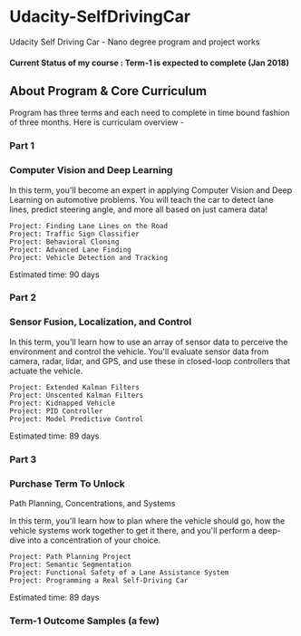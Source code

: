 # Udacity-SelfDrivingCar
Udacity Self Driving Car - Nano degree program and project works

#### Current Status of my course : Term-1 is expected to complete (Jan 2018)

## About Program & Core Curriculum
Program has three terms and each need to complete in time bound fashion of three months. Here is curriculam overview - 

### Part 1
### Computer Vision and Deep Learning

In this term, you'll become an expert in applying Computer Vision and Deep Learning on automotive problems. You will teach the car to detect lane lines, predict steering angle, and more all based on just camera data!

    Project: Finding Lane Lines on the Road
    Project: Traffic Sign Classifier
    Project: Behavioral Cloning
    Project: Advanced Lane Finding
    Project: Vehicle Detection and Tracking
    
Estimated time: 90 days 

### Part 2 
### Sensor Fusion, Localization, and Control

In this term, you'll learn how to use an array of sensor data to perceive the environment and control the vehicle. You'll evaluate sensor data from camera, radar, lidar, and GPS, and use these in closed-loop controllers that actuate the vehicle.

    Project: Extended Kalman Filters
    Project: Unscented Kalman Filters
    Project: Kidnapped Vehicle
    Project: PID Controller
    Project: Model Predictive Control

Estimated time: 89 days

### Part 3
### Purchase Term To Unlock
Path Planning, Concentrations, and Systems

In this term, you'll learn how to plan where the vehicle should go, how the vehicle systems work together to get it there, and you'll perform a deep-dive into a concentration of your choice.

    Project: Path Planning Project
    Project: Semantic Segmentation
    Project: Functional Safety of a Lane Assistance System
    Project: Programming a Real Self-Driving Car

Estimated time: 89 days


### Term-1 Outcome Samples (a few)

